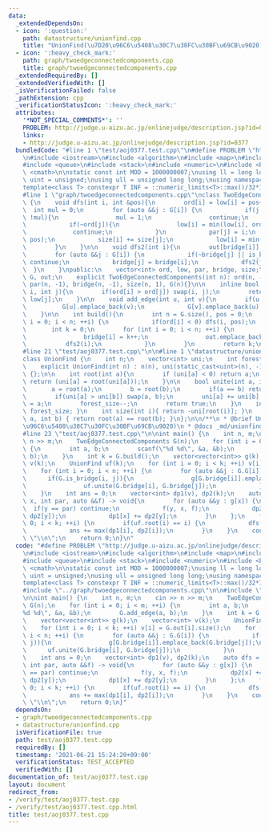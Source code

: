 ```yaml
---
data:
  _extendedDependsOn:
  - icon: ':question:'
    path: datastructure/unionfind.cpp
    title: "UnionFind(\u7D20\u96C6\u5408\u30C7\u30FC\u30BF\u69CB\u9020)"
  - icon: ':heavy_check_mark:'
    path: graph/twoedgeconnectedcomponents.cpp
    title: graph/twoedgeconnectedcomponents.cpp
  _extendedRequiredBy: []
  _extendedVerifiedWith: []
  _isVerificationFailed: false
  _pathExtension: cpp
  _verificationStatusIcon: ':heavy_check_mark:'
  attributes:
    '*NOT_SPECIAL_COMMENTS*': ''
    PROBLEM: http://judge.u-aizu.ac.jp/onlinejudge/description.jsp?id=0377
    links:
    - http://judge.u-aizu.ac.jp/onlinejudge/description.jsp?id=0377
  bundledCode: "#line 1 \"test/aoj0377.test.cpp\"\n#define PROBLEM \"http://judge.u-aizu.ac.jp/onlinejudge/description.jsp?id=0377\"\
    \n#include <iostream>\n#include <algorithm>\n#include <map>\n#include <set>\n\
    #include <queue>\n#include <stack>\n#include <numeric>\n#include <bitset>\n#include\
    \ <cmath>\n\nstatic const int MOD = 1000000007;\nusing ll = long long;\nusing\
    \ uint = unsigned;\nusing ull = unsigned long long;\nusing namespace std;\n\n\
    template<class T> constexpr T INF = ::numeric_limits<T>::max()/32*15+208;\n\n\
    #line 1 \"graph/twoedgeconnectedcomponents.cpp\"\nclass TwoEdgeConnectedComponents\
    \ {\n    void dfs(int i, int &pos){\n        ord[i] = low[i] = pos++;\n      \
    \  int mul = 0;\n        for (auto &&j : G[i]) {\n            if(j == par[i] &&\
    \ !mul){\n                mul = 1;\n                continue;\n            }\n\
    \            if(~ord[j]){\n                low[i] = min(low[i], ord[j]);\n   \
    \             continue;\n            }\n            par[j] = i;\n            dfs(j,\
    \ pos);\n            size[i] += size[j];\n            low[i] = min(low[i], low[j]);\n\
    \        }\n    }\n\n    void dfs2(int i){\n        out[bridge[i]].emplace_back(i);\n\
    \        for (auto &&j : G[i]) {\n            if(~bridge[j] || is_bridge(i, j))\
    \ continue;\n            bridge[j] = bridge[i];\n            dfs2(j);\n      \
    \  }\n    }\npublic:\n    vector<int> ord, low, par, bridge, size;\n    vector<vector<int>>\
    \ G, out;\n    explicit TwoEdgeConnectedComponents(int n): ord(n, -1), low(n),\
    \ par(n, -1), bridge(n, -1), size(n, 1), G(n){}\n\n    inline bool is_bridge(int\
    \ i, int j){\n        if(ord[i] > ord[j]) swap(i, j);\n        return ord[i] <\
    \ low[j];\n    }\n\n    void add_edge(int u, int v){\n        if(u != v){\n  \
    \          G[u].emplace_back(v);\n            G[v].emplace_back(u);\n        }\n\
    \    }\n\n    int build(){\n        int n = G.size(), pos = 0;\n        for (int\
    \ i = 0; i < n; ++i) {\n            if(ord[i] < 0) dfs(i, pos);\n        }\n \
    \       int k = 0;\n        for (int i = 0; i < n; ++i) {\n            if(!~bridge[i]){\n\
    \                bridge[i] = k++;\n                out.emplace_back();\n     \
    \           dfs2(i);\n            }\n        }\n        return k;\n    }\n};\n\
    #line 21 \"test/aoj0377.test.cpp\"\n\n#line 1 \"datastructure/unionfind.cpp\"\n\
    class UnionFind {\n    int n;\n    vector<int> uni;\n    int forest_size;\npublic:\n\
    \    explicit UnionFind(int n) : n(n), uni(static_cast<uint>(n), -1), forest_size(n)\
    \ {};\n\n    int root(int a){\n        if (uni[a] < 0) return a;\n        else\
    \ return (uni[a] = root(uni[a]));\n    }\n\n    bool unite(int a, int b) {\n \
    \       a = root(a);\n        b = root(b);\n        if(a == b) return false;\n\
    \        if(uni[a] > uni[b]) swap(a, b);\n        uni[a] += uni[b];\n        uni[b]\
    \ = a;\n        forest_size--;\n        return true;\n    }\n    int size(){ return\
    \ forest_size; }\n    int size(int i){ return -uni[root(i)]; }\n    bool same(int\
    \ a, int b) { return root(a) == root(b); }\n};\n\n/**\n * @brief UnionFind(\u7D20\
    \u96C6\u5408\u30C7\u30FC\u30BF\u69CB\u9020)\n * @docs _md/unionfind.md\n */\n\
    #line 23 \"test/aoj0377.test.cpp\"\n\nint main() {\n    int n, m;\n    cin >>\
    \ n >> m;\n    TwoEdgeConnectedComponents G(n);\n    for (int i = 0; i < m; ++i)\
    \ {\n        int a, b;\n        scanf(\"%d %d\", &a, &b);\n        G.add_edge(a,\
    \ b);\n    }\n    int k = G.build();\n    vector<vector<int>> g(k);\n    vector<int>\
    \ v(k);\n    UnionFind uf(k);\n    for (int i = 0; i < k; ++i) v[i] = G.out[i].size();\n\
    \    for (int i = 0; i < n; ++i) {\n        for (auto &&j : G.G[i]) {\n      \
    \      if(G.is_bridge(i, j)){\n                g[G.bridge[i]].emplace_back(G.bridge[j]);\n\
    \                uf.unite(G.bridge[i], G.bridge[j]);\n            }\n        }\n\
    \    }\n    int ans = 0;\n    vector<int> dp1(v), dp2(k);\n    auto dfs = [&](int\
    \ x, int par, auto &&f) -> void{\n        for (auto &&y : g[x]) {\n          \
    \  if(y == par) continue;\n            f(y, x, f);\n            dp2[x] += max(dp1[y],\
    \ dp2[y]);\n            dp1[x] += dp2[y];\n        }\n    };\n    for (int i =\
    \ 0; i < k; ++i) {\n        if(uf.root(i) == i) {\n            dfs(i, -1, dfs);\n\
    \            ans += max(dp1[i], dp2[i]);\n        }\n    }\n    cout << ans <<\
    \ \"\\n\";\n    return 0;\n}\n"
  code: "#define PROBLEM \"http://judge.u-aizu.ac.jp/onlinejudge/description.jsp?id=0377\"\
    \n#include <iostream>\n#include <algorithm>\n#include <map>\n#include <set>\n\
    #include <queue>\n#include <stack>\n#include <numeric>\n#include <bitset>\n#include\
    \ <cmath>\n\nstatic const int MOD = 1000000007;\nusing ll = long long;\nusing\
    \ uint = unsigned;\nusing ull = unsigned long long;\nusing namespace std;\n\n\
    template<class T> constexpr T INF = ::numeric_limits<T>::max()/32*15+208;\n\n\
    #include \"../graph/twoedgeconnectedcomponents.cpp\"\n\n#include \"../datastructure/unionfind.cpp\"\
    \n\nint main() {\n    int n, m;\n    cin >> n >> m;\n    TwoEdgeConnectedComponents\
    \ G(n);\n    for (int i = 0; i < m; ++i) {\n        int a, b;\n        scanf(\"\
    %d %d\", &a, &b);\n        G.add_edge(a, b);\n    }\n    int k = G.build();\n\
    \    vector<vector<int>> g(k);\n    vector<int> v(k);\n    UnionFind uf(k);\n\
    \    for (int i = 0; i < k; ++i) v[i] = G.out[i].size();\n    for (int i = 0;\
    \ i < n; ++i) {\n        for (auto &&j : G.G[i]) {\n            if(G.is_bridge(i,\
    \ j)){\n                g[G.bridge[i]].emplace_back(G.bridge[j]);\n          \
    \      uf.unite(G.bridge[i], G.bridge[j]);\n            }\n        }\n    }\n\
    \    int ans = 0;\n    vector<int> dp1(v), dp2(k);\n    auto dfs = [&](int x,\
    \ int par, auto &&f) -> void{\n        for (auto &&y : g[x]) {\n            if(y\
    \ == par) continue;\n            f(y, x, f);\n            dp2[x] += max(dp1[y],\
    \ dp2[y]);\n            dp1[x] += dp2[y];\n        }\n    };\n    for (int i =\
    \ 0; i < k; ++i) {\n        if(uf.root(i) == i) {\n            dfs(i, -1, dfs);\n\
    \            ans += max(dp1[i], dp2[i]);\n        }\n    }\n    cout << ans <<\
    \ \"\\n\";\n    return 0;\n}"
  dependsOn:
  - graph/twoedgeconnectedcomponents.cpp
  - datastructure/unionfind.cpp
  isVerificationFile: true
  path: test/aoj0377.test.cpp
  requiredBy: []
  timestamp: '2021-06-21 15:24:20+09:00'
  verificationStatus: TEST_ACCEPTED
  verifiedWith: []
documentation_of: test/aoj0377.test.cpp
layout: document
redirect_from:
- /verify/test/aoj0377.test.cpp
- /verify/test/aoj0377.test.cpp.html
title: test/aoj0377.test.cpp
---
```

